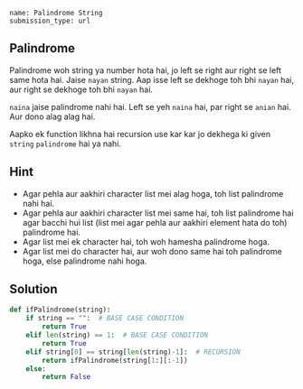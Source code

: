 ```ngMeta
name: Palindrome String
submission_type: url
```
## Palindrome
Palindrome woh string ya number hota hai, jo left se right aur right se left same hota hai. Jaise `nayan` string. Aap isse left se dekhoge toh bhi `nayan` hai, aur right se dekhoge toh bhi `nayan` hai.

`naina` jaise palindrome nahi hai. Left se yeh `naina` hai, par right se `anian` hai. Aur dono alag alag hai.

Aapko ek function likhna hai recursion use kar kar jo dekhega ki given `string` `palindrome` hai ya nahi.

## Hint
- Agar pehla aur aakhiri character list mei alag hoga, toh list palindrome nahi hai.
- Agar pehla aur aakhiri character list mei same hai, toh list palindrome hai agar bacchi hui list (list mei agar pehla aur aakhiri element hata do toh) palindrome hai.
- Agar list mei ek character hai, toh woh hamesha palindrome hoga.
- Agar list mei do character hai, aur woh dono same hai toh palindrome hoga, else palindrome nahi hoga.

## Solution
```python
def ifPalindrome(string):
    if string == "":  # BASE CASE CONDITION
        return True
    elif len(string) == 1:  # BASE CASE CONDITION
        return True
    elif string[0] == string[len(string)-1]:  # RECURSION
        return ifPalindrome(string[1:][:-1])
    else:
        return False
```
